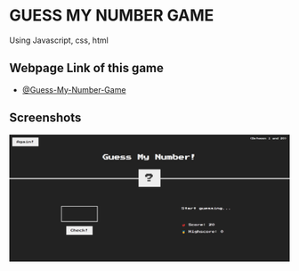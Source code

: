 # GUESS MY NUMBER GAME

Using Javascript, css, html

## Webpage Link of this game

- [@Guess-My-Number-Game](https://prantomollick.github.io/guess-my-number-javascript/)

## Screenshots

![App Screenshot](guss-my-number-screenshot.png)

